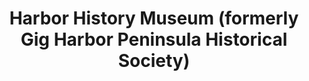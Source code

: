 ---
layout: repo
title: "Harbor History Museum (formerly Gig Harbor Peninsula Historical Society)"
id: 25140
permalink: repos/25140/
---
